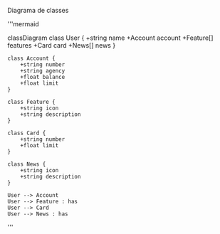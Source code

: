 Diagrama de classes

'''mermaid

classDiagram
    class User {
        +string name
        +Account account
        +Feature[] features
        +Card card
        +News[] news
    }

    class Account {
        +string number
        +string agency
        +float balance
        +float limit
    }

    class Feature {
        +string icon
        +string description
    }

    class Card {
        +string number
        +float limit
    }

    class News {
        +string icon
        +string description
    }

    User --> Account
    User --> Feature : has
    User --> Card
    User --> News : has
'''
